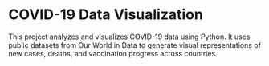 # COVID-19 Data Visualization

This project analyzes and visualizes COVID-19 data using Python. It uses public datasets from Our World in Data to generate visual representations of new cases, deaths, and vaccination progress across countries.

